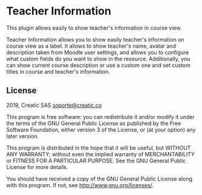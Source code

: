 # Teacher Information #

This plugin allows easily to show teacher's information in course view.

Teacher Information allows you to show easily teacher's information on course view as a label. It allows to show teacher's name, avatar and description taken from Moodle user settings, and allows you to configure what custom fields do you want to show in the resource. Additionally, you can show current course description or use a custom one and set custom titles in course and teacher's information.

## License ##

2019, Creatic SAS <soporte@creatic.co>

This program is free software: you can redistribute it and/or modify it under
the terms of the GNU General Public License as published by the Free Software
Foundation, either version 3 of the License, or (at your option) any later
version.

This program is distributed in the hope that it will be useful, but WITHOUT ANY
WARRANTY; without even the implied warranty of MERCHANTABILITY or FITNESS FOR A
PARTICULAR PURPOSE.  See the GNU General Public License for more details.

You should have received a copy of the GNU General Public License along with
this program.  If not, see <http://www.gnu.org/licenses/>.
